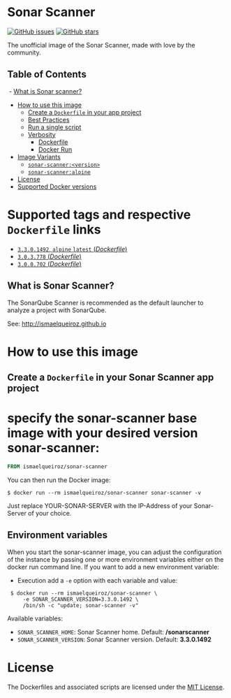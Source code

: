 # Sonar Scanner
[![GitHub issues](https://img.shields.io/github/issues/ismaelqueiroz/docker-sonar-scanner.svg "GitHub issues")](https://github.com/ismaelqueiroz/docker-sonar-scanner)
[![GitHub stars](https://img.shields.io/github/stars/ismaelqueiroz/docker-sonar-scanner.svg "GitHub stars")](https://github.com/ismaelqueiroz/docker-sonar-scanner)

The unofficial image of the Sonar Scanner, made with love by the community.

## Table of Contents

  - [What is Sonar scanner?](#what-is-sonar-scanner)
 
- [How to use this image](#how-to-use-this-image)
  - [Create a `Dockerfile` in your app project](#create-a-dockerfile-in-your-app-project)
  - [Best Practices](#best-practices)
  - [Run a single script](#run-a-single-script)
  - [Verbosity](#verbosity)
    - [Dockerfile](#dockerfile)
    - [Docker Run](#docker-run)
- [Image Variants](#image-variants)
  - [`sonar-scanner:<version>`](#sonar-scannerversion)
  - [`sonar-scanner:alpine`](#sonar-scanneralpine)
- [License](#license)
- [Supported Docker versions](#supported-docker-versions)


# Supported tags and respective `Dockerfile` links

-	[`3.3.0.1492`, `alpine` `latest` (*Dockerfile*)](https://github.com/ismaelqueiroz/docker-sonar-scanner/blob/master/3.3.0.1492/Dockerfile)
-	[`3.0.3.778` (*Dockerfile*)](https://github.com/ismaelqueiroz/docker-sonar-scanner/blob/master/3.0.3.778/Dockerfile)
-	[`3.0.0.702` (*Dockerfile*)](https://github.com/ismaelqueiroz/docker-sonar-scanner/blob/master/3.0.0.702/Dockerfile)


## What is Sonar Scanner?

The SonarQube Scanner is recommended as the default launcher to analyze a project with SonarQube.

See: http://ismaelqueiroz.github.io

# How to use this image

## Create a `Dockerfile` in your Sonar Scanner app project

# specify the sonar-scanner base image with your desired version sonar-scanner:<version>

```dockerfile
FROM ismaelqueiroz/sonar-scanner
```

You can then run the Docker image:

```console
$ docker run --rm ismaelqueiroz/sonar-scanner sonar-scanner -v
```

Just replace YOUR-SONAR-SERVER with the IP-Address of your Sonar-Server of your choice.

## Environment variables

When you start the sonar-scanner image, you can adjust the configuration of the instance by passing one or more environment variables either on the docker run command line. If you want to add a new environment variable:

 * Execution add a `-e` option with each variable and value:

```console
 $ docker run --rm ismaelqueiroz/sonar-scanner \
     -e SONAR_SCANNER_VERSION=3.3.0.1492 \
     /bin/sh -c "update; sonar-scanner -v"
```

Available variables:
 - `SONAR_SCANNER_HOME`: Sonar Scanner home. Default: **/sonarscanner**
 - `SONAR_SCANNER_VERSION`: Sonar Scanner version. Default: **3.3.0.1492**

# License

The Dockerfiles and associated scripts are licensed under the [MIT License](https://github.com/ElectroStar/Sonar-Scanner/blob/master/LICENSE).
